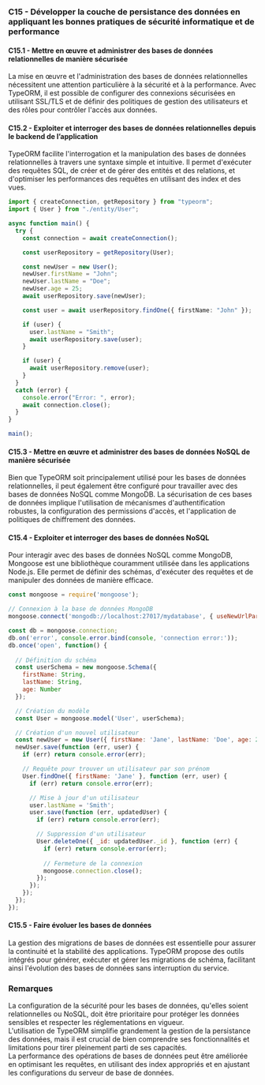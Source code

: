 ### C15 - Développer la couche de persistance des données en appliquant les bonnes pratiques de sécurité informatique et de performance

#### C15.1 - Mettre en œuvre et administrer des bases de données relationnelles de manière sécurisée
La mise en œuvre et l'administration des bases de données relationnelles nécessitent une attention particulière à la sécurité et à la performance. Avec TypeORM, il est possible de configurer des connexions sécurisées en utilisant SSL/TLS et de définir des politiques de gestion des utilisateurs et des rôles pour contrôler l'accès aux données.

#### C15.2 - Exploiter et interroger des bases de données relationnelles depuis le backend de l’application
TypeORM facilite l'interrogation et la manipulation des bases de données relationnelles à travers une syntaxe simple et intuitive. Il permet d'exécuter des requêtes SQL, de créer et de gérer des entités et des relations, et d'optimiser les performances des requêtes en utilisant des index et des vues.

```typescript
import { createConnection, getRepository } from "typeorm";
import { User } from "./entity/User";

async function main() {
  try {
    const connection = await createConnection();

    const userRepository = getRepository(User);

    const newUser = new User();
    newUser.firstName = "John";
    newUser.lastName = "Doe";
    newUser.age = 25;
    await userRepository.save(newUser);

    const user = await userRepository.findOne({ firstName: "John" });

    if (user) {
      user.lastName = "Smith";
      await userRepository.save(user);
    }

    if (user) {
      await userRepository.remove(user);
    }
  }
  catch (error) {
    console.error("Error: ", error);
    await connection.close();
  }
}

main();
```

#### C15.3 - Mettre en œuvre et administrer des bases de données NoSQL de manière sécurisée
Bien que TypeORM soit principalement utilisé pour les bases de données relationnelles, il peut également être configuré pour travailler avec des bases de données NoSQL comme MongoDB. La sécurisation de ces bases de données implique l'utilisation de mécanismes d'authentification robustes, la configuration des permissions d'accès, et l'application de politiques de chiffrement des données.

#### C15.4 - Exploiter et interroger des bases de données NoSQL
Pour interagir avec des bases de données NoSQL comme MongoDB, Mongoose est une bibliothèque couramment utilisée dans les applications Node.js. Elle permet de définir des schémas, d'exécuter des requêtes et de manipuler des données de manière efficace.

```javascript
const mongoose = require('mongoose');

// Connexion à la base de données MongoDB
mongoose.connect('mongodb://localhost:27017/mydatabase', { useNewUrlParser: true, useUnifiedTopology: true });

const db = mongoose.connection;
db.on('error', console.error.bind(console, 'connection error:'));
db.once('open', function() {
  
  // Définition du schéma
  const userSchema = new mongoose.Schema({
    firstName: String,
    lastName: String,
    age: Number
  });

  // Création du modèle
  const User = mongoose.model('User', userSchema);

  // Création d'un nouvel utilisateur
  const newUser = new User({ firstName: 'Jane', lastName: 'Doe', age: 28 });
  newUser.save(function (err, user) {
    if (err) return console.error(err);

    // Requête pour trouver un utilisateur par son prénom
    User.findOne({ firstName: 'Jane' }, function (err, user) {
      if (err) return console.error(err);

      // Mise à jour d'un utilisateur
      user.lastName = 'Smith';
      user.save(function (err, updatedUser) {
        if (err) return console.error(err);

        // Suppression d'un utilisateur
        User.deleteOne({ _id: updatedUser._id }, function (err) {
          if (err) return console.error(err);
          
          // Fermeture de la connexion
          mongoose.connection.close();
        });
      });
    });
  });
});
```

#### C15.5 - Faire évoluer les bases de données
La gestion des migrations de bases de données est essentielle pour assurer la continuité et la stabilité des applications. TypeORM propose des outils intégrés pour générer, exécuter et gérer les migrations de schéma, facilitant ainsi l'évolution des bases de données sans interruption du service.

### Remarques
La configuration de la sécurité pour les bases de données, qu'elles soient relationnelles ou NoSQL, doit être prioritaire pour protéger les données sensibles et respecter les réglementations en vigueur.  
L'utilisation de TypeORM simplifie grandement la gestion de la persistance des données, mais il est crucial de bien comprendre ses fonctionnalités et limitations pour tirer pleinement parti de ses capacités.  
La performance des opérations de bases de données peut être améliorée en optimisant les requêtes, en utilisant des index appropriés et en ajustant les configurations du serveur de base de données.

